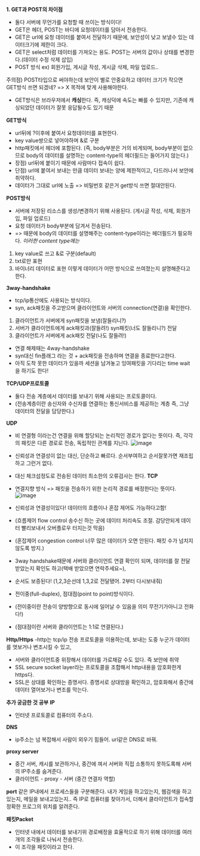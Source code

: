 **1. GET과 POST의 차이점**
   
- 둘다 서버에 무언가를 요청할 때 쓰이는 방식이다!
- GET은 헤더, POST는 바디에 요청데이터를 담아서 전송한다.
- GET은 url에 요청 데이터를 붙여서 전달하기 때문에, 보안성이 낮고 보낼수 있는 데이터크기에 제한이 크다.
- GET은 select처럼 데이터를 가져오는 용도. POST는 서버의 값이나 상태를 변경한다.(데이터 수정 삭제 삽입)
- POST 방식 ex) 회원가입, 게시글 작성, 게시글 삭제, 파일 업로드..

주의점) POST타입으로 써야하는데 보안이 별로 안중요하고 데이터 크기가 작으면 GET방식 쓰면 되겠네?
=> X 목적에 맞게 사용해야한다. 
- GET방식은 브라우저에서 **캐싱**한다. 즉, 캐싱덕에 속도는 빠를 수 있지만, 기존에 캐싱되었던 데이터가 잘못 응답될수도 있기 때문

**GET방식**
- url뒤에 ?이후에 붙여서 요청데이터를 표현한다.
- key value쌍으로 넣어야하며 &로 구분
- http패킷에서 헤더에 포함된다.
  (즉, body부분은 거의 비게되며, body부분이 없으므로 body의 데이터를 설명하는 content-type의 헤더필드는 들어가지 않는다.)
- 장점) url뒤에 붙이기 때문에 사람마다 접속이 쉽다.
- 단점) url에 붙여서 보내는 만큼 데이터 보내는 양에 제한적이고, 다드러나서 보안에 취약하다.
- 데이터가 그대로 url에 노출 => 비밀번호 같은거 get방식 쓰면 절대안된다.

**POST방식**
- 서버에 저장된 리소스를 생성/변경하기 위해 사용된다. (게시글 작성, 삭제, 회원가입, 파일 업로드)
- 요청 데이터가 body부분에 담겨서 전송된다.
- => 때문에 body의 데이터를 설명해주는 content-type이라는 헤더필드가 필요하다.
*이러한 content type에는*
1. key value로 쓰고 &로 구분(default)
2. txt로만 표현
3. 바이너리 데이터로 표현
이렇게 데이터가 어떤 방식으로 쓰여졌는지 설명해준다고 한다.

**3way-handshake**
- tcp/ip통산에도 사용되는 방식이다.
- syn, ack패킷을 주고받으며 클라이언트와 서버의 connection(연결)을 확인한다.
1. 클라이언트가 서버에게 syn패킷을 보냄(잘들리니?)
2. 서버가 클라이언트에게 ack패킷과(잘들려!) syn패킷(너도 잘들리니?) 전달
3. 클라이언트가 서버에게 ack패킷 전달(나도 잘들려!)

- 연결 해제때는 4way-handshake
- syn대신 fin플래그 라는 것 + ack패킷을 전송하며 연결을 종료한다고한다.
- 아직 도착 못한 데이터가 있을까 세션을 남겨놓고 잉여패킷을 기다리는 time wait을 하기도 한다!

**TCP/UDP프로토콜**
- 둘다 전송 계층에서 데이터를 보내기 위해 사용되는 프로토콜이다.
- (전송계층이란 송신자와 수신자를 연결하는 통신서비스를 제공하는 계층 즉, 그냥 데이터의 전달을 담당한다.)
  
**UDP**
- 비 연결형 이라는건 연결을 위해 할당되는 논리적인 경로가 없다는 뜻이다.
  즉, 각각의 패킷은 다른 경로로 전송, 독립적인 관계를 지닌다.
  ![image](https://github.com/ws1811/cs-study/assets/117894789/b06333ac-5702-49f1-80ca-9b83a182e0a7)
  
- 신뢰성과 연결성이 없는 대신, 단순하고 빠르다. 순서부여하고 순서잘못가면 재조립하고 그런거 없다.
- 대신 체크섬정도로 전송된 데이터 최소한의 오류검사는 한다.
**TCP**
- 연결지향 방식 => 패킷을 전송하기 위한 논리적 경로를 배정한다는 뜻이다.
![image](https://github.com/ws1811/cs-study/assets/117894789/a162f74e-405e-4cfc-b674-6daca03718d3)

- 신뢰성과 연결성이있다! 데이터의 흐름이나 혼잡 제어도 가능하다고함!
- (흐름제어 flow control 송수신 하는 곳에 데이터 처리속도 조절. 감당안되게 데이터 빨리보내서 오버플로우 터지는것 막음)
- (혼잡제어 congestion control 너무 많은 데이터가 오면 안된다. 패킷 수가 넘치지 않도록 방지.)
- 3way handshake때문에 서버와 클라이언트 연결 확인이 되며, 데이터를 잘 전달받았는지 확인도 하고(택배 받았으면 연락주세요~),
- 순서도 보증된다! (1,2,3순선데 1,3,2로 전달됐어. 2부터 다시보내줘)
- 전이중(full-duplex), 점대점(point to point)방식이다.
- (전이중이란 전송이 양방향으로 동시에 일어날 수 있음을 의미 무전기가아니고 전화다!)
- (점대점이란 서버와 클라이언트는 1:1로 연결된다.)

**Http/Https**
-http는 tcp/ip 전송 프로토콜을 이용하는데, 보내는 도중 누군가 데이터를 엿보거나 변조시킬 수 있고,
- 서버와 클라이언트중 위장해서 데이터를 가로채갈 수도 있다. 즉 보안에 취약
- SSL secure socket layer라는 프로토콜을 조합해서 http내용을 암호화한게 https다.
- SSL은 상대를 확인하는 증명서다. 증명서로 상대방을 확인하고, 암호화해서 중간에 데이터 열어보거나 변조를 막는다.


**추가 궁금한 것 공부**
**IP**
- 인터넷 프로토콜로 컴퓨터의 주소다.

**DNS**
- ip주소는 넘 복잡해서 사람이 외우기 힘들어. url같은 DNS로 바꿔.

**proxy server**
- 중간 서버, 캐시를 보관하거나, 중간에 껴서 서버와 직접 소통하지 못하도록해 서버의 IP주소를 숨겨준다.
- 클라이언트 - proxy - 서버 (중간 연결자 역할)

**port**
같은 IP내에서 프로세스들을 구분해준다. 내가 게임을 하고있는지, 웹검색을 하고있는지, 메일을 보내고있는지..
즉 IP로 컴퓨터를 찾아가서, 더해서 클라이언트가 접속할 정확한 프로그의 위치를 알려준다.

**패킷Packet**
- 인터넷 내에서 데이터를 보내기위 경로배정을 효율적으로 하기 위해 데이터를 여러개의 조각들로 나눠서 전송한다.
- 이 조각을 패킷이라고 한다.

